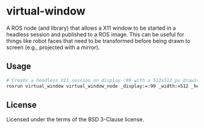 # virtual-window

A ROS node (and library) that allows a X11 window to be started in a headless session and published to a ROS image. This can be useful for things like robot faces that need to be transformed before being drawn to screen (e.g., projected with a mirror).

## Usage

```sh
# Create a headless X11 session on display :99 with a 512x512 px drawing area (default depth of 24 bits)
rosrun virtual_window virtual_window_node _display:=:99 _width:=512 _height:=512 
```

## License 

Licensed under the terms of the BSD 3-Clause license.